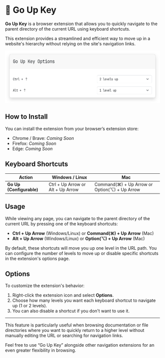 # 🚀 Go Up Key

**Go Up Key** is a browser extension that allows you to quickly navigate to the parent directory of the current URL using keyboard shortcuts.

This extension provides a streamlined and efficient way to move up in a website's hierarchy without relying on the site's navigation links.

![Screenshot](./screenshots/windows-options.png)

## How to Install

You can install the extension from your browser’s extension store:

- Chrome / Brave: *Coming Soon*
- Firefox: *Coming Soon*
- Edge: *Coming Soon*

## Keyboard Shortcuts

| Action               | Windows / Linux           | Mac                       |
|----------------------|---------------------------|---------------------------|
| **Go Up (Configurable)** | Ctrl + Up Arrow or Alt + Up Arrow | Command(⌘) + Up Arrow or Option(⌥) + Up Arrow |

## Usage

While viewing any page, you can navigate to the parent directory of the current URL by pressing one of the keyboard shortcuts:

- **Ctrl + Up Arrow** (Windows/Linux) or **Command(⌘) + Up Arrow** (Mac)
- **Alt + Up Arrow** (Windows/Linux) or **Option(⌥) + Up Arrow** (Mac)

By default, these shortcuts will move you up one level in the URL path. You can configure the number of levels to move up or disable specific shortcuts in the extension's options page.

## Options

To customize the extension's behavior:

1. Right-click the extension icon and select **Options**.
2. Choose how many levels you want each keyboard shortcut to navigate up (1 or 2 levels).
3. You can also disable a shortcut if you don't want to use it.

---

This feature is particularly useful when browsing documentation or file directories where you want to quickly return to a higher level without manually editing the URL or searching for navigation links.

Feel free to use “Go Up Key” alongside other navigation extensions for an even greater flexibility in browsing.
